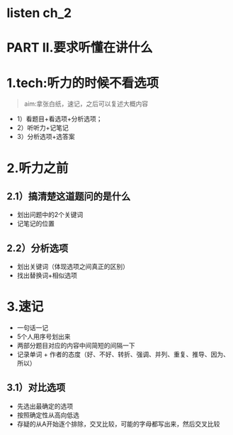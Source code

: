 # listen ch_2
# PART II.要求听懂在讲什么
# 1.tech:听力的时候不看选项
> aim:拿张白纸，速记，之后可以复述大概内容
- 1）看题目+看选项+分析选项；
- 2）听听力+记笔记
- 3）分析选项+选答案

# 2.听力之前
## 2.1）搞清楚这道题问的是什么
- 划出问题中的2个关键词
- 记笔记的位置

## 2.2）分析选项
- 划出关键词（体现选项之间真正的区别）
- 找出替换词+相似选项

# 3.速记
- 一句话一记
- 5个人用序号划出来
- 两部分题目对应的内容中间简短的间隔一下
- 记录单词 + 作者的态度（好、不好、转折、强调、并列、重复、推导、因为、所以）

## 3.1）对比选项
- 先选出最确定的选项
- 按照确定性从高向低选
- 存疑的从A开始逐个排除，交叉比较，可能的字母都写出来，然后交叉比较
